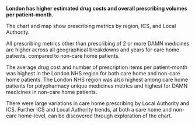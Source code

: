 __London has higher estimated drug costs and overall prescribing volumes per patient-month.__

The chart and map show prescribing metrics by region, ICS, and Local Authority. 

All prescribing metrics other than prescribing of 2 or more DAMN medicines are higher across all geographical breakdowns and years for care home patients, compared to non-care home patients.

The average drug cost and number of prescription items per patient-month was highest in the London NHS region  for both care home and non-care home patients. The London NHS region was also highest among care home patients for polypharmacy unique medicines metrics and highest for DAMN medicines in non-care home patients.

There were large variations in care home prescribing by Local Authority and ICS. 
Further ICS and Local Authority trends, at both a care home and non-care home-level, can be discovered through exploration of the chart. 
